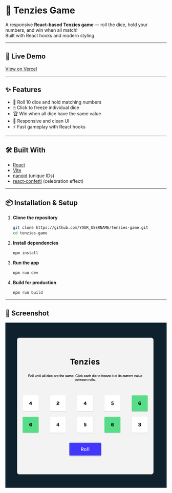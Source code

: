 # 🎲 Tenzies Game

A responsive **React-based Tenzies game** — roll the dice, hold your numbers, and win when all match!  
Built with React hooks and modern styling.

---

## 🚀 Live Demo
[View on Vercel](http://tenzies-game-one-roan.vercel.app/)  

---

## ✨ Features
- 🎲 Roll 10 dice and hold matching numbers
- 🖱 Click to freeze individual dice
- 🏆 Win when all dice have the same value
- 📱 Responsive and clean UI
- ⚡ Fast gameplay with React hooks

---

## 🛠 Built With
- [React](https://react.dev/)
- [Vite](https://vitejs.dev/)
- [nanoid](https://github.com/ai/nanoid) (unique IDs)
- [react-confetti](https://github.com/alampros/react-confetti) (celebration effect)

---

## 📦 Installation & Setup

1. **Clone the repository**
   ```bash
   git clone https://github.com/YOUR_USERNAME/tenzies-game.git
   cd tenzies-game
   ```

2. **Install dependencies**
   ```bash
   npm install
   ```

3. **Run the app**
   ```bash
   npm run dev
   ```

4. **Build for production**
   ```bash
   npm run build
   ```

---

## 📸 Screenshot
![Tenzies Screenshot](screenshot.png)
